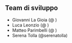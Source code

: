 ## Team di sviluppo
- Giovanni La Gioia (@ )
- Luca Leonzio (@ )
- Matteo Parimbelli (@ )
- Serena Tolla (@serenatolla)


